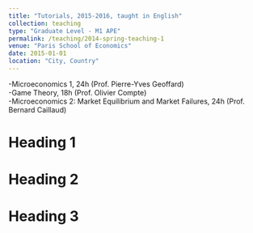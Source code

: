 ```yaml
---
title: "Tutorials, 2015-2016, taught in English"
collection: teaching
type: "Graduate Level - M1 APE"
permalink: /teaching/2014-spring-teaching-1
venue: "Paris School of Economics"
date: 2015-01-01
location: "City, Country"
---
```


-Microeconomics 1, 24h (Prof. Pierre-Yves Geoffard) <br/>
-Game Theory, 18h (Prof. Olivier Compte) <br/>
-Microeconomics 2: Market Equilibrium and Market Failures, 24h (Prof. Bernard Caillaud)

Heading 1
======

Heading 2
======

Heading 3
======
